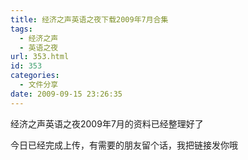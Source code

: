 ```yaml
---
title: 经济之声英语之夜下载2009年7月合集
tags:
  - 经济之声
  - 英语之夜
url: 353.html
id: 353
categories:
  - 文件分享
date: 2009-09-15 23:26:35
---
```


经济之声英语之夜2009年7月的资料已经整理好了  

今日已经完成上传，有需要的朋友留个话，我把链接发你哦